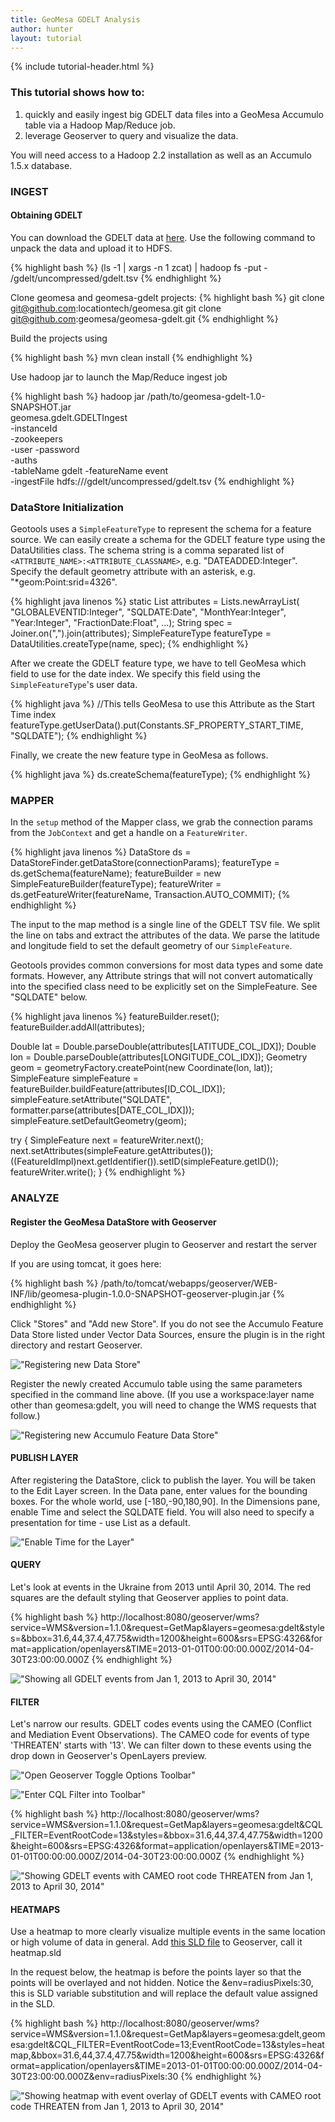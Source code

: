 ```yaml
---
title: GeoMesa GDELT Analysis
author: hunter
layout: tutorial
---
```


{% include tutorial-header.html %}

### This tutorial shows how to:

1. quickly and easily ingest big GDELT data files into a GeoMesa Accumulo table via a Hadoop Map/Reduce job.
2. leverage Geoserver to query and visualize the data.

<div class="callout callout-warning">
    <span class="glyphicon glyphicon-exclamation-sign"></span>
    You will need access to a Hadoop 2.2 installation as well as an Accumulo 1.5.x database.
</div>

### INGEST

#### Obtaining GDELT
You can download the GDELT data at [here](http://data.gdeltproject.org/events/index.html).  Use the following command to unpack the data and upload it to HDFS.

{% highlight bash %}
(ls -1 | xargs -n 1 zcat) | hadoop fs -put - /gdelt/uncompressed/gdelt.tsv
{% endhighlight %}

Clone geomesa and geomesa-gdelt projects:
{% highlight bash %}
git clone git@github.com:locationtech/geomesa.git
git clone git@github.com:geomesa/geomesa-gdelt.git
{% endhighlight %}

Build the projects using

{% highlight bash %}
mvn clean install
{% endhighlight %}

Use hadoop jar to launch the Map/Reduce ingest job

{% highlight bash %}
hadoop jar /path/to/geomesa-gdelt-1.0-SNAPSHOT.jar \
   geomesa.gdelt.GDELTIngest                       \
   -instanceId <accumulo-instance-id>              \
   -zookeepers <zookeeper-hosts-string>            \
   -user <username> -password <password>           \
   -auths <comma-separated-authorization-string>   \
   -tableName gdelt -featureName event             \
   -ingestFile hdfs:///gdelt/uncompressed/gdelt.tsv
{% endhighlight %}

### DataStore Initialization

Geotools uses a ```SimpleFeatureType``` to represent the schema for a feature source.  We can easily create a schema for the GDELT feature type using the DataUtilities class.  The schema string is a comma separated list of `<ATTRIBUTE_NAME>:<ATTRIBUTE_CLASSNAME>`, e.g. "DATEADDED:Integer".
Specify the default geometry attribute with an asterisk, e.g. "&#42;geom:Point:srid=4326".

{% highlight java linenos %}
static List<String> attributes = Lists.newArrayList(
            "GLOBALEVENTID:Integer",
            "SQLDATE:Date",
            "MonthYear:Integer",
            "Year:Integer",
            "FractionDate:Float",
            ...);
String spec = Joiner.on(",").join(attributes);
SimpleFeatureType featureType = DataUtilities.createType(name, spec);
{% endhighlight %}

After we create the GDELT feature type, we have to tell GeoMesa which field to use for the date index.  We specify this field using the ```SimpleFeatureType```'s user data.

{% highlight java %}
//This tells GeoMesa to use this Attribute as the Start Time index
featureType.getUserData().put(Constants.SF_PROPERTY_START_TIME, "SQLDATE");
{% endhighlight %}

Finally, we create the new feature type in GeoMesa as follows.

{% highlight java %}
ds.createSchema(featureType);
{% endhighlight %}

### MAPPER

In the `setup` method of the Mapper class, we grab the connection params from the `JobContext` and get a handle on a `FeatureWriter`.

{% highlight java linenos %}
DataStore ds = DataStoreFinder.getDataStore(connectionParams);
featureType = ds.getSchema(featureName);
featureBuilder = new SimpleFeatureBuilder(featureType);
featureWriter = ds.getFeatureWriter(featureName, Transaction.AUTO_COMMIT);
{% endhighlight %}

The input to the map method is a single line of the GDELT TSV file.  We split the line on tabs and extract the attributes of the data.  We parse the latitude and longitude field to set the default geometry of our `SimpleFeature`.

Geotools provides common conversions for most data types and some date formats.  However, any Attribute strings that will not convert automatically into the specified class need to be explicitly set on the SimpleFeature. See "SQLDATE" below.

{% highlight java linenos %}
featureBuilder.reset();
featureBuilder.addAll(attributes);

Double lat = Double.parseDouble(attributes[LATITUDE_COL_IDX]);
Double lon = Double.parseDouble(attributes[LONGITUDE_COL_IDX]);
Geometry geom = geometryFactory.createPoint(new Coordinate(lon, lat));
SimpleFeature simpleFeature = featureBuilder.buildFeature(attributes[ID_COL_IDX]);
simpleFeature.setAttribute("SQLDATE", formatter.parse(attributes[DATE_COL_IDX]));
simpleFeature.setDefaultGeometry(geom);

try {
    SimpleFeature next = featureWriter.next();
    next.setAttributes(simpleFeature.getAttributes());
    ((FeatureIdImpl)next.getIdentifier()).setID(simpleFeature.getID());
    featureWriter.write();
}
{% endhighlight %}

### ANALYZE

#### Register the GeoMesa DataStore with Geoserver

Deploy the GeoMesa geoserver plugin to Geoserver and restart the server

If you are using tomcat, it goes here:

{% highlight bash %}
/path/to/tomcat/webapps/geoserver/WEB-INF/lib/geomesa-plugin-1.0.0-SNAPSHOT-geoserver-plugin.jar
{% endhighlight %}

Click "Stores" and "Add new Store".
If you do not see the Accumulo Feature Data Store listed under Vector Data Sources, ensure the plugin is in the right directory and restart Geoserver.

!["Registering new Data Store"](/img/tutorials/2014-04-17-geomesa-gdelt-analysis/Accumulo_Feature_Data_Store.png)

Register the newly created Accumulo table using the same parameters specified in the command line above.
(If you use a workspace:layer name other than geomesa:gdelt, you will need to change the WMS requests that follow.)

!["Registering new Accumulo Feature Data Store"](/img/tutorials/2014-04-17-geomesa-gdelt-analysis/Geoserver_Accumulo_Store_Registration.png)

#### PUBLISH LAYER

After registering the DataStore, click to publish the layer.
You will be taken to the Edit Layer screen.
In the Data pane, enter values for the bounding boxes. For the whole world, use [-180,-90,180,90].
In the Dimensions pane, enable Time and select the SQLDATE field.  You will also need to specify a presentation for time - use List as a default.

!["Enable Time for the Layer"](/img/tutorials/2014-04-17-geomesa-gdelt-analysis/Edit_Layer_Enable_Time.png)

#### QUERY

Let's look at events in the Ukraine from 2013 until April 30, 2014. The red squares are the default styling that Geoserver applies to point data.


{% highlight bash %}
http://localhost:8080/geoserver/wms?service=WMS&version=1.1.0&request=GetMap&layers=geomesa:gdelt&styles=&bbox=31.6,44,37.4,47.75&width=1200&height=600&srs=EPSG:4326&format=application/openlayers&TIME=2013-01-01T00:00:00.000Z/2014-04-30T23:00:00.000Z
{% endhighlight %}

!["Showing all GDELT events from Jan 1, 2013 to April 30, 2014"](/img/tutorials/2014-04-17-geomesa-gdelt-analysis/Ukraine_Unfiltered.png)

#### FILTER

Let's narrow our results. GDELT codes events using the CAMEO (Conflict and Mediation Event Observations).  The CAMEO code for events of type 'THREATEN' starts with '13'.  We can filter down to these events using the drop down in Geoserver's OpenLayers preview.

!["Open Geoserver Toggle Options Toolbar"](/img/tutorials/2014-04-17-geomesa-gdelt-analysis/Geoserver_Toggle_Options_Toolbar.png)

!["Enter CQL Filter into Toolbar"](/img/tutorials/2014-04-17-geomesa-gdelt-analysis/Geoserver_Layer_Preview_Drop_Down.png)

{% highlight bash %}
http://localhost:8080/geoserver/wms?service=WMS&version=1.1.0&request=GetMap&layers=geomesa:gdelt&CQL_FILTER=EventRootCode=13&styles=&bbox=31.6,44,37.4,47.75&width=1200&height=600&srs=EPSG:4326&format=application/openlayers&TIME=2013-01-01T00:00:00.000Z/2014-04-30T23:00:00.000Z
{% endhighlight %}

!["Showing GDELT events with CAMEO root code THREATEN from Jan 1, 2013 to April 30, 2014"](/img/tutorials/2014-04-17-geomesa-gdelt-analysis/Ukraine_Event_RootCode_Threaten.png)

#### HEATMAPS

Use a heatmap to more clearly visualize multiple events in the same location or high volume of data in general. Add [this SLD file](/assets/tutorials/2014-04-17-geomesa-gdelt-analysis/heatmap.sld) to Geoserver, call it heatmap.sld


In the request below, the heatmap is before the points layer so that the points will be overlayed and not hidden. 
Notice the &env=radiusPixels:30, this is SLD variable substitution and will replace the default value assigned in the SLD.

{% highlight bash %}
http://localhost:8080/geoserver/wms?service=WMS&version=1.1.0&request=GetMap&layers=geomesa:gdelt,geomesa:gdelt&CQL_FILTER=EventRootCode=13;EventRootCode=13&styles=heatmap,&bbox=31.6,44,37.4,47.75&width=1200&height=600&srs=EPSG:4326&format=application/openlayers&TIME=2013-01-01T00:00:00.000Z/2014-04-30T23:00:00.000Z&env=radiusPixels:30
{% endhighlight %}

!["Showing heatmap with event overlay of GDELT events with CAMEO root code THREATEN from Jan 1, 2013 to April 30, 2014"](/img/tutorials/2014-04-17-geomesa-gdelt-analysis/Heatmap_Ukraine_EventRootCode_Threaten.png)
